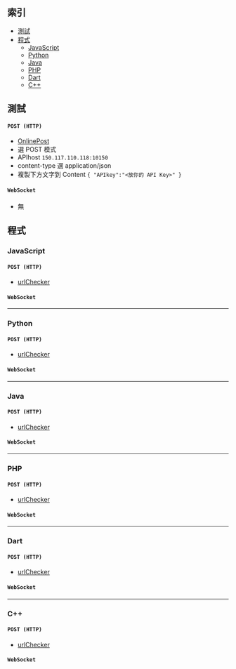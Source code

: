 ## 索引
- [測試](#測試)
- [程式](#程式)
  - [JavaScript](#JavaScript)
  - [Python](#Python)
  - [Java](#Java)
  - [PHP](#PHP)
  - [Dart](#Dart)
  - [C++](#C)

## 測試
#### `POST (HTTP)`
- [OnlinePost](https://reqbin.com/)
- 選 POST 模式
- APIhost 
`150.117.110.118:10150`
- content-type 選 application/json
- 複製下方文字到 Content
`
{
"APIkey":"<放你的 API Key>"
}
`
#### `WebSocket`
- 無

## 程式
### JavaScript
#### `POST (HTTP)`
- [urlChecker](https://github.com/ExpTechTW/API/blob/%E4%B8%BB%E8%A6%81%E7%9A%84-(main)/Example/HTTP_POST/urlChecker.js)
#### `WebSocket`
-----
### Python
#### `POST (HTTP)`
- [urlChecker](https://github.com/ExpTechTW/API/blob/%E4%B8%BB%E8%A6%81%E7%9A%84-(main)/Example/HTTP_POST/urlChecker.py)
#### `WebSocket`
-----
### Java
#### `POST (HTTP)`
- [urlChecker](https://github.com/ExpTechTW/API/blob/%E4%B8%BB%E8%A6%81%E7%9A%84-(main)/Example/HTTP_POST/urlChecker.py)
#### `WebSocket`
-----
### PHP
#### `POST (HTTP)`
- [urlChecker](https://github.com/ExpTechTW/API/blob/%E4%B8%BB%E8%A6%81%E7%9A%84-(main)/Example/HTTP_POST/urlChecker.py)
#### `WebSocket`
-----
### Dart
#### `POST (HTTP)`
- [urlChecker](https://github.com/ExpTechTW/API/blob/%E4%B8%BB%E8%A6%81%E7%9A%84-(main)/Example/HTTP_POST/urlChecker.py)
#### `WebSocket`
-----
### C++
#### `POST (HTTP)`
- [urlChecker](https://github.com/ExpTechTW/API/blob/%E4%B8%BB%E8%A6%81%E7%9A%84-(main)/Example/HTTP_POST/urlChecker.py)
#### `WebSocket`
